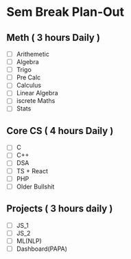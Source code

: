 # Sem Break Plan-Out

## Meth ( 3 hours Daily ) 

- [ ] Arithemetic   
- [ ] Algebra  
- [ ] Trigo  
- [ ] Pre Calc  
- [ ] Calculus  
- [ ] Linear Algebra  
- [ ] iscrete Maths  
- [ ] Stats  

## Core CS ( 4 hours Daily ) 

- [ ] C  
- [ ] C++  
- [ ] DSA  
- [ ] TS + React  
- [ ] PHP  
- [ ] Older Bullshit  

## Projects ( 3 hours daily )

- [ ] JS_1  
- [ ] JS_2  
- [ ] ML(NLP)  
- [ ] Dashboard(PAPA)  
